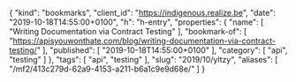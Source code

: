 {
  "kind": "bookmarks",
  "client_id": "https://indigenous.realize.be",
  "date": "2019-10-18T14:55:00+0100",
  "h": "h-entry",
  "properties": {
    "name": [
      "Writing Documentation via Contract Testing"
    ],
    "bookmark-of": [
      "https://apisyouwonthate.com/blog/writing-documentation-via-contract-testing/"
    ],
    "published": [
      "2019-10-18T14:55:00+0100"
    ],
    "category": [
      "api",
      "testing"
    ]
  },
  "tags": [
    "api",
    "testing"
  ],
  "slug": "2019/10/yltzy",
  "aliases": [
    "/mf2/413c279d-62a9-4153-a211-b6a1c9e9d68e/"
  ]
}
